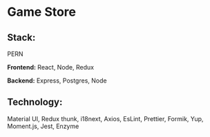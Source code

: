 # Game Store


<h2>Stack:</h2>

PERN

<b>Frontend:</b> React, Node, Redux

<b>Backend:</b> Express, Postgres, Node

<h2>Technology:</h2>

Material UI, Redux thunk, i18next, Axios, EsLint, Prettier, Formik, Yup, Moment.js, Jest, Enzyme
